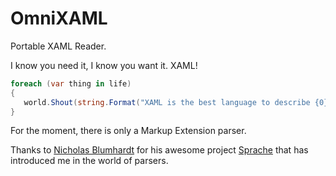 # OmniXAML
Portable XAML Reader. 

I know you need it, I know you want it. XAML!

```csharp
foreach (var thing in life) 
{
   world.Shout(string.Format("XAML is the best language to describe {0}", thing);
}
```

For the moment, there is only a Markup Extension parser.

Thanks to [Nicholas Blumhardt](https://twitter.com/nblumhardt) for his awesome project [Sprache](https://github.com/sprache/Sprache) that has introduced me in the world of parsers.
